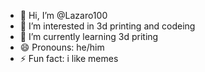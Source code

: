 - 👋 Hi, I’m @Lazaro100
- 👀 I’m interested in 3d printing and codeing
- 🌱 I’m currently learning 3d priting
- 😄 Pronouns: he/him
- ⚡ Fun fact: i like memes

<!---
Lazaro100/Lazaro100 is a ✨ special ✨ repository because its `README.md` (this file) appears on your GitHub profile.
You can click the Preview link to take a look at your changes.
--->
